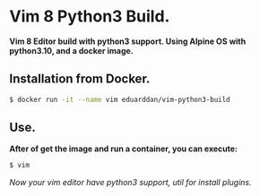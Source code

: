 # Vim 8 Python3 Build.

__Vim 8 Editor build with python3 support. Using Alpine OS with python3.10, and a docker image.__


## Installation from Docker.

```bash
$ docker run -it --name vim eduarddan/vim-python3-build
```

## Use.

__After of get the image and run a container, you can execute:__

```bash
$ vim
```

_Now your vim editor have python3 support, util for install plugins._